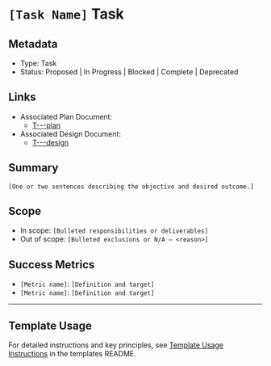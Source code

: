 # `[Task Name]` Task

## Metadata

- Type: Task
- Status: Proposed | In Progress | Blocked | Complete | Deprecated
  <!-- Proposed: Under discussion | In Progress: Actively working | Blocked: External dependency | Complete: Code complete | Deprecated: No longer applicable -->

## Links

- Associated Plan Document:
  - [T-<id>-<task>-plan](../tasks/T-<id>-<task>/plan.md)
- Associated Design Document:
  - [T-<id>-<task>-design](../tasks/T-<id>-<task>/design.md)

## Summary

`[One or two sentences describing the objective and desired outcome.]`

## Scope

- In scope: `[Bulleted responsibilities or deliverables]`
- Out of scope: `[Bulleted exclusions or N/A – <reason>]`

## Success Metrics

- `[Metric name]`: `[Definition and target]`
- `[Metric name]`: `[Definition and target]`

---

## Template Usage

For detailed instructions and key principles, see [Template Usage Instructions](README.md#task-template-taskmd) in the templates README.
